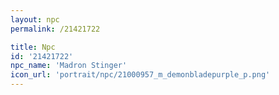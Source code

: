 ```yaml
---
layout: npc
permalink: /21421722

title: Npc
id: '21421722'
npc_name: 'Madron Stinger'
icon_url: 'portrait/npc/21000957_m_demonbladepurple_p.png'
---
```

